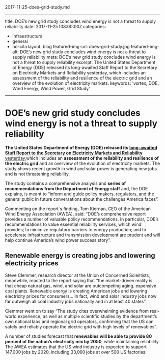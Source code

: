 2017-11-25-does-grid-study.md

---
title: DOE’s new grid study concludes wind energy is not a threat to supply reliability
date: 2017-11-25T08:00:00Z
categories:
- infraestructura
- general
- no-cita
layout: blog
featured-img-url: does-grid-study.jpg
featured-img-alt: DOE’s new grid study concludes wind energy is not a threat to supply reliability
meta: DOE’s new grid study concludes wind energy is not a threat to supply reliability
excerpt: The United States Department of Energy (DOE) released its long-awaited Staff Report to the Secretary on Electricity Markets and Reliability yesterday, which includes an assessment of the reliability and resilience of the electric grid and an overview of the evolution of electricity markets.
keywords: 'vortex, DOE, Wind Energy, Wind Power, Grid Study'
---



# DOE’s new grid study concludes wind energy is not a threat to supply reliability

**The United States Department of Energy (DOE) released its  <a href="https://energy.gov/staff-report-secretary-electricity-markets-and-reliability">long-awaited Staff Report to the Secretary on Electricity Markets and Reliability** yesterday,</a>which includes an **assessment of the reliability and resilience of the electric grid** and an overview of the evolution of electricity markets. The study shows recent growth in wind and solar power is generating new jobs and is not threatening reliability.
 
The study contains a comprehensive analysis and **series of recommendations from the Department of Energy staff** and, the DOE explains, is meant to “inform and guide policy makers, regulators, and the general public in future conversations about the challenges America faces”.
 
Commenting on the report´s finding, Tom Kiernan, CEO of the American Wind Energy Association (AWEA), said: “DOE’s comprehensive report provides a number of valuable policy recommendations. In particular, DOE’s recommendations to value essential reliability services, which wind provides; to minimize regulatory barriers to energy production; and to accelerate infrastructure and transmission development are prudent and will help continue America’s wind power success story”.


## Renewable energy is creating jobs and lowering electricity prices

Steve Clemmer, research director at the Union of Concerned Scientists, meanwhile, reacted to the report saying that “the market-driven reality is that cheap natural gas, wind, and solar are outcompeting aging, expensive coal plants. Renewable energy is creating American jobs and lowering electricity prices for consumers... In fact, wind and solar industry jobs now far outweigh all coal industry jobs nationally and in at least 40 states”.
 
Clemmer went on to say “The study cites overwhelming evidence from real-world experience, as well as multiple scientific studies by the department’s own national labs and regional grid operators, confirming that the US can safely and reliably operate the electric grid with high levels of renewables”.
 
A number of studies forecast that **renewables will be able to provide 80 percent of the nation’s electricity mix by 2050**, while maintaining reliability. The AWEA estimates that the US wind industry is expected to support 147,000 jobs by 2020, including 33,000 jobs at over 500 US factories.
